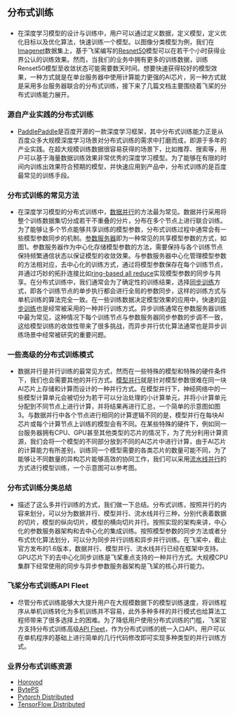 ## 分布式训练

### 
- 在深度学习模型的设计与训练中，用户可以通过定义数据，定义模型，定义优化目标以及优化算法，快速训练一个模型。以图像分类模型为例，我们在[Imagenet](http://www.image-net.org/)数据集上，基于飞桨编写的[Resnet50](https://arxiv.org/pdf/1512.03385.pdf)模型可以在若干个小时获得业界公认的训练效果。然而，当我们的业务中拥有更多的训练数据，训练Renset50模型至收敛状态可能需要数天时间。想要快速获得较好的模型效果，一种方式就是在单台服务器中使用计算能力更强的AI芯片，另一种方式就是采用多台服务器联合的分布式训练，接下来了几篇文档主要围绕着飞桨的分布式训练能力展开。

### 源自产业实践的分布式训练
- [PaddlePaddle](https://github.com/PaddlePaddle/Paddle)是百度开源的一款深度学习框架，其中分布式训练能力正是从百度众多大规模深度学习场景对分布式训练的需求中打磨而成，即源于多年的产业实践。在超大规模训练数据很容易获得的场景下，比如推荐、搜索等，用户可以基于海量数据训练效果非常优秀的深度学习模型。为了能够在有限的时间内训练出效果符合预期的模型，并快速应用到产品中，分布式训练的是百度最常见的训练手段。

### 分布式训练的常见方法
- 在深度学习模型的分布式训练中，[数据并行](https://static.googleusercontent.com/media/research.google.com/zh-CN//archive/large_deep_networks_nips2012.pdf)的方法最为常见。数据并行采用将整个训练数据集切分成若干不重叠的分片，分布在多个节点上进行联合训练。为了能够让多个节点能够共享训练的模型参数，分布式训练过程中通常会有一些模型参数同步的机制。[参数服务器](https://www.cs.cmu.edu/~muli/file/parameter_server_osdi14.pdf)即为一种常见的共享模型参数的方式，如图1。参数服务器作为中心化存储模型参数的方法，需要保持与各个训练节点保持频繁通信状态以保证模型的收敛效果。与参数服务器中心化管理模型参数的方法相对应，去中心化的训练方式，通过将模型参数保存在每个训练节点，并通过巧妙的拓扑连接比如[ring-based all reduce](https://github.com/baidu-research/baidu-allreduce)实现模型参数的同步与共享。在分布式训练中，我们通常会为了确定性的训练结果，选择[同步训练](https://openreview.net/pdf?id=D1VDZ5kMAu5jEJ1zfEWL)方式，即各个训练节点的单步执行都会进行全局的参数同步，这样的训练方式与单机训练的算法完全一致。在一些训练数据决定模型效果的应用中，快速的[异步训练](https://static.googleusercontent.com/media/research.google.com/zh-CN//archive/large_deep_networks_nips2012.pdf)也是经常被采用的一种并行训练方式。异步训练通常在参数服务器训练中最为常见，这种情况下每个训练节点与参数服务器同步参数的步调不一致，这给模型训练的收敛性带来了很多挑战，而异步并行优化算法通常也是异步训练场景中经常被研究的重要问题。

### 一些高级的分布式训练模式
- 数据并行是并行训练的最常见方式，然而在一些特殊的模型和特殊的硬件条件下，我们也会需要其他的并行方式。[模型并行]()就是针对模型参数很难在同一块AI芯片上存储和计算而设计的一种并行方式。在模型并行下，神经网络中的一些模型计算单元会被切分为若干可以分治处理的小计算单元，并将小计算单元分配到不同节点上进行计算，并将结果再进行汇总，一个简单的示意图如图3。与数据并行中各个节点进行相同的计算逻辑不同的是，模型并行在每块AI芯片或每个计算节点上训练的模型会有不同。在某些特殊的硬件下，例如同一台服务器拥有CPU、GPU甚至其他类型的芯片的情况下，为了充分利用计算资源，我们会将一个模型的不同部分放到不同的AI芯片中进行计算，由于AI芯片的计算能力有所差别，训练同一个模型需要的各类芯片的数量可能不同，为了能够让不同数量的异构芯片能够高效的协同工作，我们可以采用[流水线并行]()的方式进行模型训练，一个示意图可以参考图。

### 分布式训练分类总结
- 描述了这么多并行训练的方式，我们做一下总结。分布式训练，按照并行的内容来划分，可以分为数据并行、模型并行、流水线并行三种，分别代表着数据的切片，模型的纵向切片，模型的横向切片并行。按照实现的架构来讲，中心化的参数服务器架构和去中心化的集成训练。按照模型参数的同步方法或者分布式优化算法划分，可以分为同步并行训练和异步并行训练。在飞桨中，截止官方发布的1.6版本，数据并行、模型并行、流水线并行已经在框架中支持。GPU芯片下的去中心化同步训练是飞桨重点支持的一种并行方式。大规模CPU集群下经常使用的同步与异步参数服务器架构是飞桨的核心并行能力。

### 飞桨分布式训练API Fleet
- 尽管分布式训练能够大大提升用户在大规模数据下的模型训练速度，将训练程序从单机训练转化为多机训练并不容易，此外多种多样的并行模式也给算法工程师带来了很多选择上的困难。为了降低用户使用分布式训练的门槛，飞桨官方支持分布式训练高级[API Fleet]()，作为分布式训练的统一入口API，用户可以在单机程序的基础上进行简单的几行代码修改即可实现多种类型的并行训练方式。

### 业界分布式训练资源
- [Horovod](https://github.com/horovod/horovod)
- [BytePS](https://github.com/bytedance/byteps)
- [Pytorch Distributed](https://pytorch.org/tutorials/intermediate/dist_tuto.html)
- [TensorFlow Distributed](https://www.tensorflow.org/guide/distributed_training)

